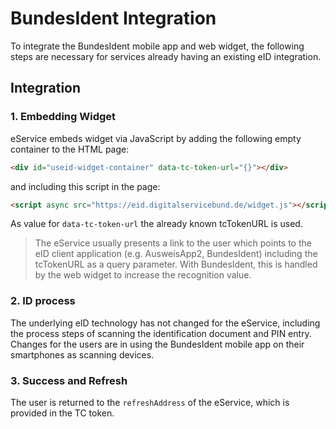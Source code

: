 # BundesIdent Integration

To integrate the BundesIdent mobile app and web widget, the following steps are necessary for services already having an existing eID integration.

## Integration

### 1. Embedding Widget

eService embeds widget via JavaScript by adding the following empty container to the HTML page:

```html
<div id="useid-widget-container" data-tc-token-url="{}"></div>
```

and including this script in the page:

```html
<script async src="https://eid.digitalservicebund.de/widget.js"></script>
```

As value for `data-tc-token-url` the already known tcTokenURL is used.

> The eService usually presents a link to the user which points to the eID client application (e.g. AusweisApp2, BundesIdent) including the tcTokenURL as a query parameter. With BundesIdent, this is handled by the web widget to increase the recognition value.

### 2. ID process

The underlying eID technology has not changed for the eService, including the process steps of scanning the identification document and PIN entry. Changes for the users are in using the BundesIdent mobile app on their smartphones as scanning devices.

### 3. Success and Refresh

The user is returned to the `refreshAddress` of the eService, which is provided in the TC token.
